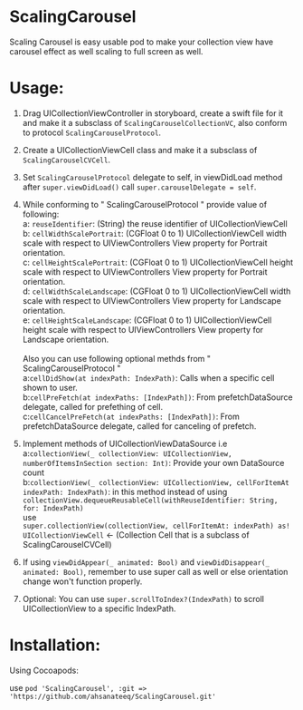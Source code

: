 # ScalingCarousel

Scaling Carousel is easy usable pod to make your collection view have carousel effect as well scaling to full screen as well.



# Usage: 

1. Drag UICollectionViewController in storyboard, create a swift file for it and make it a subsclass of ` ScalingCarouselCollectionVC `, also conform to protocol ` ScalingCarouselProtocol `.

2. Create a UICollectionViewCell class and make it a subsclass of ` ScalingCarouselCVCell `.

3. Set ` ScalingCarouselProtocol ` delegate to self, in viewDidLoad method after ` super.viewDidLoad() ` call ` super.carouselDelegate = self `.

3. While conforming to " ScalingCarouselProtocol " provide value of following: 
    </br> a: ` reuseIdentifier `: (String) the reuse identifier of UICollectionViewCell
    </br> b: ` cellWidthScalePortrait `: (CGFloat 0 to 1) UICollectionViewCell width scale with respect to UIViewControllers View property for Portrait orientation.
    </br> c: ` cellHeightScalePortrait `: (CGFloat 0 to 1) UICollectionViewCell height scale with respect to UIViewControllers View property for Portrait orientation.
    </br> d: ` cellWidthScaleLandscape `: (CGFloat 0 to 1) UICollectionViewCell width scale with respect to UIViewControllers View property for Landscape orientation.
    </br> e: ` cellHeightScaleLandscape `: (CGFloat 0 to 1) UICollectionViewCell height scale with respect to UIViewControllers View property for Landscape orientation.
   </br></br>Also you can use following optional methds from " ScalingCarouselProtocol "
    </br> a:` cellDidShow(at indexPath: IndexPath) `: Calls when a specific cell shown to user.
    </br> b:` cellPreFetch(at indexPaths: [IndexPath]) `: From prefetchDataSource delegate, called for prefething of cell.
    </br> c:` cellCancelPreFetch(at indexPaths: [IndexPath]) `: From prefetchDataSource delegate, called for canceling of prefetch.
    
4. Implement methods of UICollectionViewDataSource i.e 
    </br> a:` collectionView(_ collectionView: UICollectionView, numberOfItemsInSection section: Int) `: Provide your own DataSource count 
    </br> b:` collectionView(_ collectionView: UICollectionView, cellForItemAt indexPath: IndexPath) `: in this method instead of using  `collectionView.dequeueReusableCell(withReuseIdentifier: String, for: IndexPath) ` </br>use</br> ` super.collectionView(collectionView, cellForItemAt: indexPath) as! UICollectionViewCell ` <- (Collection Cell that is a subclass of ScalingCarouselCVCell) 
    
5. If using ` viewDidAppear(_ animated: Bool) ` and ` viewDidDisappear(_ animated: Bool) `, remember to use super call as well or else orientation change won't function properly.

6. Optional: You can use ` super.scrollToIndex?(IndexPath) ` to scroll UICollectionView to a specific IndexPath.


# Installation:

Using Cocoapods:

use ` pod 'ScalingCarousel', :git => 'https://github.com/ahsanateeq/ScalingCarousel.git' `
